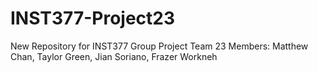 # INST377-Project23
New Repository for INST377 Group Project Team 23 Members: Matthew Chan, Taylor Green, Jian Soriano, Frazer Workneh

